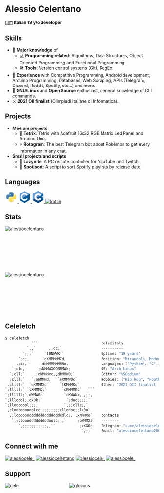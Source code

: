 # Alessio Celentano
**🇮🇹 Italian 19 y/o developer**

## Skills

- 🧠 **Major knowledge** of
  - 💻 **Programming related**: Algorithms, Data Structures, Object Oriented Programming and Functional Programming.
  - 🛠️ **Tools**: Version control systems (Git), RegEx.
- 💪 **Experience** with Competitive Programming, Android development, Arduino Programming, Databases, Web Scraping, APIs (Telegram, Discord, Reddit, Spotify, etc...) and more.
- 🐧 **GNU/Linux** and **Open Source** enthusiast, general knowledge of CLI commands.
- ⚔️ **2021 OII finalist** (Olimpiadi Italiane di Informatica).

## Projects

- **Medium projects**
  - 👾 **Tetrix**: Tetris with Adafruit 16x32 RGB Matrix Led Panel and Arduino Uno.
  - ⚡️ **Rotogram**: The best Telegram bot about Pokémon to get every information in any chat.
- **Small projects and scripts**
  - 📱 **Lazynite**: A PC remote controller for YouTube and Twitch 
  - 🎵 **Spotisort**: A script to sort Spotify playlists by release date 

## Languages
<p align="left"> <a href="https://www.python.org" target="_blank" rel="noreferrer"> <img src="https://raw.githubusercontent.com/devicons/devicon/master/icons/python/python-original.svg" alt="python" width="40" height="40"/> </a> <a href="https://www.cprogramming.com/" target="_blank" rel="noreferrer"> <img src="https://raw.githubusercontent.com/devicons/devicon/master/icons/c/c-original.svg" alt="c" width="40" height="40"/> </a> <a href="https://www.w3schools.com/cpp/" target="_blank" rel="noreferrer"> <img src="https://raw.githubusercontent.com/devicons/devicon/master/icons/cplusplus/cplusplus-original.svg" alt="cplusplus" width="40" height="40"/> </a> <a href="https://kotlinlang.org" target="_blank" rel="noreferrer"> <img src="https://www.vectorlogo.zone/logos/kotlinlang/kotlinlang-icon.svg" alt="kotlin" width="40" height="40"/> </a> </p>

## Stats
<p><img align="left" src="https://github-readme-stats.vercel.app/api/top-langs?username=alessiocelentano&show_icons=true&locale=en&layout=compact" alt="alessiocelentano" /></p><br><br><br><br><br><br><br><br>
<p><img align="left" src="https://github-readme-stats.vercel.app/api?username=alessiocelentano&show_icons=true&locale=en" alt="alessiocelentano" /></p><br><br><br><br><br><br><br><br>

## Celefetch
```python
$ celefetch
            ```                             cele@italy
          `,,`      ,;cc;`                  ----------
        `;;,`     `l0NWWKl`                 Uptime: "19 years"
      `;c;,      `oXMMMMMXd,                Position: "Mirandola, Modena, Italy"
     ,;c;,      ,dNMMMMMMMNx,               Languages: ["Python", "C", "C++", "Kotlin"]
   `,clc,      ;xNMMWXOONMMWk;              OS: "Arch Linux"
  `;cll;`     ;oWMMNxc,,dNMMWO;`            Editor: "VSCodium"
  ;clll;`   `;oWMMNd,   `oXMMW0c`           Hobbies: ["Hip Hop", "Football", "Gaming"]
 ,cllll;`  `cKMMMXo`     `lKMMMKc`          Other: "2021 OII finalist (Olimpiadi Italiane di Informatica)"
`;lllll;` `lXMMMKl`       `cKMMMKc`   ```   
`;llllll;`;oWMW0c`         `cKWWNx, ,;;,    
`;llloool;;cx0k;            `;doc;;;;;`     
`;llooooool;;;,            `,;;cllc;,`      
 ,clooooooooolcc;;;;;;;;;cllodoc;;lk0o`     
  ,;looooooooddddddddddddddlc;, ,xNMMXo`    contacts
   `,;clooodddddddddoolc;;,`     ;oWMMXl`   --------
      `,;;;;;;;;;;;,,``           ;xXXOc    Telegram: "t.me/alessiocelentano"
                                   `,;,     Email: "alessiocelentano2003@gmail.com"
```                                 


## Connect with me
<p align="left">
<a href="mailto:alessiocelentano2003@gmail.com" target="blank"><img align="center" src="https://external-content.duckduckgo.com/iu/?u=https%3A%2F%2Ffreepngimg.com%2Fdownload%2Fgmail%2F66428-icons-computer-google-email-gmail-free-transparent-image-hq.png&f=1&nofb=1" alt="alessiocele_" height="40" width="40" /></a>
<a href="https://linkedin.com/in/alessiocelentano" target="blank"><img align="center" src="https://raw.githubusercontent.com/rahuldkjain/github-profile-readme-generator/master/src/images/icons/Social/linked-in-alt.svg" alt="alessiocelentano" height="30" width="40" /></a>
<a href="https://t.me/alessiocelentano" target="blank"><img align="center" src="https://external-content.duckduckgo.com/iu/?u=http%3A%2F%2Fwww.vectorico.com%2Fdownload%2Fsocial_media%2FTelegram-Icon.png&f=1&nofb=1" alt="alessiocele_" height="40" width="40" /></a>
<a href="https://instagram.com/alessiocele_" target="blank"><img align="center" src="https://raw.githubusercontent.com/rahuldkjain/github-profile-readme-generator/master/src/images/icons/Social/instagram.svg" alt="alessiocele_" height="30" width="40" /></a>
</p>

## Support
<p><a href="https://www.buymeacoffee.com/cele"> <img align="left" src="https://cdn.buymeacoffee.com/buttons/v2/default-yellow.png" height="50" width="210" alt="cele" /></a><a href="https://ko-fi.com/globocs"> <img align="left" src="https://cdn.ko-fi.com/cdn/kofi3.png?v=3" height="50" width="210" alt="globocs" /></a></p><br><br><br>
